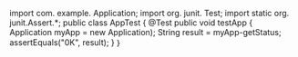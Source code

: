import com. example. Application;
import org. junit. Test;
import static org. junit.Assert.*;
public class AppTest {
@Test
public void testApp {
Application myApp = new Application);
String result = myApp-getStatus;
assertEquals("0K", result);
}
｝
